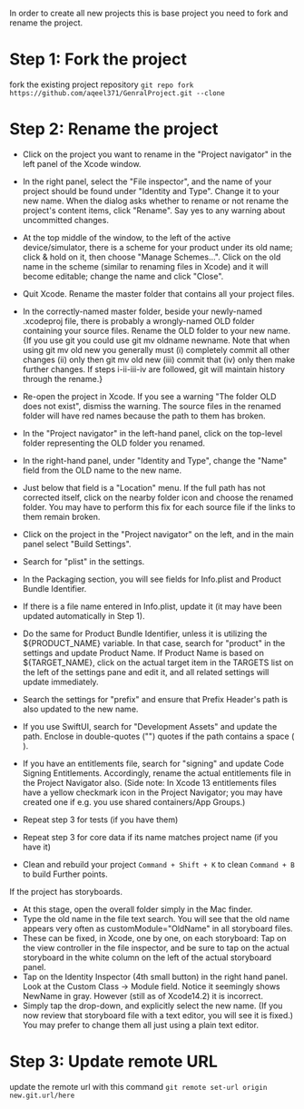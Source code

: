 In order to create all new projects this is base project you need to fork and rename the project.
# Step 1: Fork the project
fork the existing project repository
`git repo fork https://github.com/aqeel371/GenralProject.git --clone`

# Step 2: Rename the project

- Click on the project you want to rename in the "Project navigator" in the left panel of the Xcode window.

- In the right panel, select the "File inspector", and the name of your project should be found under "Identity and Type". Change it to your new name.
When the dialog asks whether to rename or not rename the project's content items, click "Rename". Say yes to any warning about uncommitted changes.

- At the top middle of the window, to the left of the active device/simulator, there is a scheme for your product under its old name; click & hold on it, then choose "Manage Schemes…".
Click on the old name in the scheme (similar to renaming files in Xcode) and it will become editable; change the name and click "Close".

- Quit Xcode. Rename the master folder that contains all your project files.
- In the correctly-named master folder, beside your newly-named .xcodeproj file, there is probably a wrongly-named OLD folder containing your source files. Rename the OLD folder to your new name. {If you use git you could use git mv oldname newname. Note that when using git mv old new you generally must (i) completely commit all other changes (ii) only then git mv old new (iii) commit that (iv) only then make further changes. If steps i-ii-iii-iv are followed, git will maintain history through the rename.}
- Re-open the project in Xcode. If you see a warning "The folder OLD does not exist", dismiss the warning. The source files in the renamed folder will have red names because the path to them has broken.
- In the "Project navigator" in the left-hand panel, click on the top-level folder representing the OLD folder you renamed.
- In the right-hand panel, under "Identity and Type", change the "Name" field from the OLD name to the new name.
- Just below that field is a "Location" menu. If the full path has not corrected itself, click on the nearby folder icon and choose the renamed folder. You may have to perform this fix for each source file if the links to them remain broken.
- Click on the project in the "Project navigator" on the left, and in the main panel select "Build Settings".
- Search for "plist" in the settings.
- In the Packaging section, you will see fields for Info.plist and Product Bundle Identifier.
- If there is a file name entered in Info.plist, update it (it may have been updated automatically in Step 1).
- Do the same for Product Bundle Identifier, unless it is utilizing the ${PRODUCT_NAME} variable. In that case, search for "product" in the settings and update Product Name. If Product Name is based on ${TARGET_NAME}, click on the actual target item in the TARGETS list on the left of the settings pane and edit it, and all related settings will update immediately.
- Search the settings for "prefix" and ensure that Prefix Header's path is also updated to the new name.
- If you use SwiftUI, search for "Development Assets" and update the path. Enclose in double-quotes ("") quotes if the path contains a space ( ).
- If you have an entitlements file, search for "signing" and update Code Signing Entitlements. Accordingly, rename the actual entitlements file in the Project Navigator also. (Side note: In Xcode 13 entitlements files have a yellow checkmark icon in the Project Navigator; you may have created one if e.g. you use shared containers/App Groups.)
- Repeat step 3 for tests (if you have them)
- Repeat step 3 for core data if its name matches project name (if you have it)
- Clean and rebuild your project
`Command + Shift + K` to clean
`Command + B` to build
Further points.

If the project has storyboards.
- At this stage, open the overall folder simply in the Mac finder. 
- Type the old name in the file text search. You will see that the old name appears very often as customModule="OldName" in all storyboard files.
- These can be fixed, in Xcode, one by one, on each storyboard: Tap on the view controller in the file inspector, and be sure to tap on the actual storyboard in the white column on the left of the actual storyboard panel. 
- Tap on the Identity Inspector (4th small button) in the right hand panel. Look at the Custom Class -> Module field. Notice it seemingly shows NewName in gray. However (still as of Xcode14.2) it is incorrect. 
- Simply tap the drop-down, and explicitly select the new name. (If you now review that storyboard file with a text editor, you will see it is fixed.) You may prefer to change them all just using a plain text editor.

# Step 3: Update remote URL
update the remote url with this command
`git remote set-url origin new.git.url/here`
